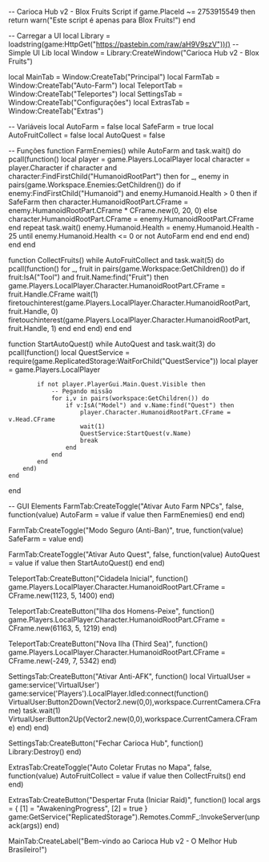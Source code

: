 -- Carioca Hub v2 - Blox Fruits Script
if game.PlaceId ~= 2753915549 then
    return warn("Este script é apenas para Blox Fruits!")
end

-- Carregar a UI
local Library = loadstring(game:HttpGet("https://pastebin.com/raw/aH9V9szV"))() -- Simple UI Lib
local Window = Library:CreateWindow("Carioca Hub v2 - Blox Fruits")

local MainTab = Window:CreateTab("Principal")
local FarmTab = Window:CreateTab("Auto-Farm")
local TeleportTab = Window:CreateTab("Teleportes")
local SettingsTab = Window:CreateTab("Configurações")
local ExtrasTab = Window:CreateTab("Extras")

-- Variáveis
local AutoFarm = false
local SafeFarm = true
local AutoFruitCollect = false
local AutoQuest = false

-- Funções
function FarmEnemies()
    while AutoFarm and task.wait() do
        pcall(function()
            local player = game.Players.LocalPlayer
            local character = player.Character
            if character and character:FindFirstChild("HumanoidRootPart") then
                for _, enemy in pairs(game.Workspace.Enemies:GetChildren()) do
                    if enemy:FindFirstChild("Humanoid") and enemy.Humanoid.Health > 0 then
                        if SafeFarm then
                            character.HumanoidRootPart.CFrame = enemy.HumanoidRootPart.CFrame * CFrame.new(0, 20, 0)
                        else
                            character.HumanoidRootPart.CFrame = enemy.HumanoidRootPart.CFrame
                        end
                        repeat
                            task.wait()
                            enemy.Humanoid.Health = enemy.Humanoid.Health - 25
                        until enemy.Humanoid.Health <= 0 or not AutoFarm
                    end
                end
            end
        end)
    end
end

function CollectFruits()
    while AutoFruitCollect and task.wait(5) do
        pcall(function()
            for _, fruit in pairs(game.Workspace:GetChildren()) do
                if fruit:IsA("Tool") and fruit.Name:find("Fruit") then
                    game.Players.LocalPlayer.Character.HumanoidRootPart.CFrame = fruit.Handle.CFrame
                    wait(1)
                    firetouchinterest(game.Players.LocalPlayer.Character.HumanoidRootPart, fruit.Handle, 0)
                    firetouchinterest(game.Players.LocalPlayer.Character.HumanoidRootPart, fruit.Handle, 1)
                end
            end
        end)
    end
end

function StartAutoQuest()
    while AutoQuest and task.wait(3) do
        pcall(function()
            local QuestService = require(game.ReplicatedStorage:WaitForChild("QuestService"))
            local player = game.Players.LocalPlayer

            if not player.PlayerGui.Main.Quest.Visible then
                -- Pegando missão
                for i,v in pairs(workspace:GetChildren()) do
                    if v:IsA("Model") and v.Name:find("Quest") then
                        player.Character.HumanoidRootPart.CFrame = v.Head.CFrame
                        wait(1)
                        QuestService:StartQuest(v.Name)
                        break
                    end
                end
            end
        end)
    end
end

-- GUI Elements
FarmTab:CreateToggle("Ativar Auto Farm NPCs", false, function(value)
    AutoFarm = value
    if value then
        FarmEnemies()
    end
end)

FarmTab:CreateToggle("Modo Seguro (Anti-Ban)", true, function(value)
    SafeFarm = value
end)

FarmTab:CreateToggle("Ativar Auto Quest", false, function(value)
    AutoQuest = value
    if value then
        StartAutoQuest()
    end
end)

TeleportTab:CreateButton("Cidadela Inicial", function()
    game.Players.LocalPlayer.Character.HumanoidRootPart.CFrame = CFrame.new(1123, 5, 1400)
end)

TeleportTab:CreateButton("Ilha dos Homens-Peixe", function()
    game.Players.LocalPlayer.Character.HumanoidRootPart.CFrame = CFrame.new(61163, 5, 1219)
end)

TeleportTab:CreateButton("Nova Ilha (Third Sea)", function()
    game.Players.LocalPlayer.Character.HumanoidRootPart.CFrame = CFrame.new(-249, 7, 5342)
end)

SettingsTab:CreateButton("Ativar Anti-AFK", function()
    local VirtualUser = game:service('VirtualUser')
    game:service('Players').LocalPlayer.Idled:connect(function()
        VirtualUser:Button2Down(Vector2.new(0,0),workspace.CurrentCamera.CFrame)
        task.wait(1)
        VirtualUser:Button2Up(Vector2.new(0,0),workspace.CurrentCamera.CFrame)
    end)
end)

SettingsTab:CreateButton("Fechar Carioca Hub", function()
    Library:Destroy()
end)

ExtrasTab:CreateToggle("Auto Coletar Frutas no Mapa", false, function(value)
    AutoFruitCollect = value
    if value then
        CollectFruits()
    end
end)

ExtrasTab:CreateButton("Despertar Fruta (Iniciar Raid)", function()
    local args = {
        [1] = "AwakeningProgress",
        [2] = true
    }
    game:GetService("ReplicatedStorage").Remotes.CommF_:InvokeServer(unpack(args))
end)

MainTab:CreateLabel("Bem-vindo ao Carioca Hub v2 - O Melhor Hub Brasileiro!")

